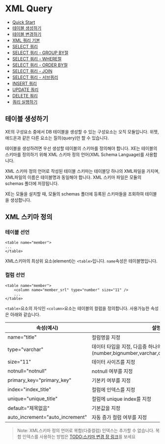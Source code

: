 # XML Query

<!-- index start -->

- [Quick Start](/)
- [테이블 생성하기](01_create_schema/)
- [테이블 변경하기](02_alter_schema/)
- [XML 쿼리 기본](03_xml_query/)
- [SELECT 쿼리](04_select_query_basic/)
- [SELECT 쿼리 - GROUP BY절](05_select_query_with_groupby/)
- [SELECT 쿼리 - WHERE절](06_select_query_with_where/)
- [SELECT 쿼리 - ORDER BY절](07_select_query_with_navigation/)
- [SELECT 쿼리 - JOIN](08_select_query_with_join/)
- [SELECT 쿼리 - 서브쿼리](09_select_query_with_subquery/)
- [INSERT 쿼리](10_insert_query/)
- [UPDATE 쿼리](11_update_query/)
- [DELETE 쿼리](12_delete_query/)
- [쿼리 실행하기](13_execute_query/)

<!-- index end -->

## 테이블 생성하기

XE의 구성요소 중에서 DB 테이블을 생성할 수 있는 구성요소는 오직 모듈입니다. 위젯, 애드온과 같은 다른 요소는 질의(query)만 할 수 있습니다.

테이블을 생성하려면 우선 생성할 테이블의 스키마를 정의해야 합니다. XE는 테이블의 스키마를 정의하기 위해 XML 스키마 정의 언어(XML Schema Language)를 사용합니다. 

XML 스키마 정의 언어로 작성된 테이블 스키마는 테이블당 하나의 XML파일을 가지며, XML파일의 이름은 테이블명과 동일해야 합니다. XML 스키마 파일은 모듈의 schemas 폴더에 저장됩니다.

XE는 모듈을 설치할 때, 모듈의 schemas 폴더에 등록된 스키마들을 조회하여 테이블을 생성합니다.

## XML 스키마 정의


### 테이블 선언

```
<table name="member">
...
</table>
```

XML스키마의 최상위 요소(element)는 `<table>`입니다. `name`속성은 테이블명입니다.

### 컬럼 선언

```
<table name="member">
	<column name="member_srl" type="number" size="11" />
	...
</table>
```

`<table>`요소의 자식인 `<column>`요소는 테이블의 컬럼을 정의합니다. 사용가능한 속성은 아래와 같습니다.

속성(예시)  | 설명
------------- | -------------
name="title" | 컬럼명을 지정
type="varchar" | 데이터 타입을 지정, 다음중 하나의 값을 가집니다. <br>(number,bignumber,varchar,char,text,bigtext,date,float)
size="11" | 데이터 사이즈를 지정
notnull="notnull" | notnull 여부를 지정
primary_key="primary_key" | 기본키 여부를 지정
index="index_title" | 컬럼에 인덱스를 지정
unique="unique_title" | 컬럼에 unique index를 지정
default="제목없음" | 기본값을 지정
auto_increment="auto_increment" | 자동 증가 컬럼 여부를 지정

> Note: XML스키마 정의 언어로 복합(다중컬럼) 인덱스는 추가할 수 없습니다. 복합 인덱스를 사용하는 방법은 [TODO:스키마 변경 장 링크]()를 보세요

